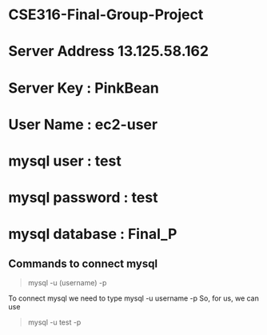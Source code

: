 # CSE316-Final-Group-Project

# Server Address 13.125.58.162   
# Server Key : PinkBean   
# User Name : ec2-user   

# mysql user : test   
# mysql password : test
# mysql database : Final_P

## Commands to connect mysql

> mysql -u (username) -p

To connect mysql we need to type mysql -u username -p
So, for us, we can use

> mysql -u test -p
